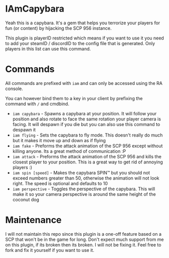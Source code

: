 # IAmCapybara

Yeah this is a capybara. It's a gem that helps you terrorize your players for fun (or content) by hijacking the SCP 956 instance.

This plugin is playerID restricted which means if you want to use it you need to add your steamID / discordID to the config file that is generated. Only players in this list can use this command.

# Commands
All commands are prefixed with `iam` and can only be accessed using the RA console.

You can however bind them to a key in your client by prefixing the command with `/` and cmdbind.

- `iam capybara` - Spawns a capybara at your position. It will follow your position and also rotate to face the same rotation your player camera is facing. It will despawn if you die but you can also use this command to despawn it
- `iam flying` - Sets the capybara to fly mode. This doesn't really do much but it makes it move up and down as if flying
- `iam fake` - Preforms the attack animation of the SCP 956 except without killing anyone. Its a great method of communication :P
- `iam attack` - Preforms the attack animation of the SCP 956 and kills the closest player to your position. This is a great way to get rid of annoying players :)
- `iam spin [speed]` - Makes the capybara SPIN™ but you should not exceed numbers greater than 50, otherwise the animation will not look right. The speed is optional and defaults to 10
- `iam perspective` - Toggles the perspective of the capybara. This will make it so your camera perspective is around the same height of the coconut dog

# Maintenance

I will not maintain this repo since this plugin is a one-off feature based on a SCP that won't be in the game for long. Don't expect much support from me on this plugin, if its broken then its broken. I will not be fixing it. Feel free to fork and fix it yourself if you want to use it.